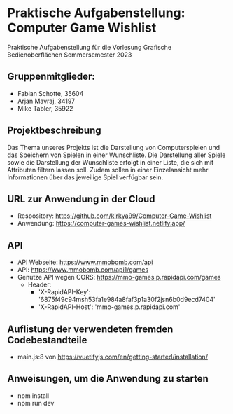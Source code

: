# Praktische Aufgabenstellung: Computer Game Wishlist
Praktische Aufgabenstellung für die Vorlesung Grafische Bedienoberflächen Sommersemester 2023

## Gruppenmitglieder:
* Fabian Schotte, 35604
* Arjan Mavraj, 34197
* Mike Tabler, 35922

## Projektbeschreibung
Das Thema unseres Projekts ist die Darstellung von Computerspielen und das Speichern von Spielen
in einer Wunschliste. Die Darstellung aller Spiele sowie die Darstellung der Wunschliste erfolgt in
einer Liste, die sich mit Attributen filtern lassen soll.
Zudem sollen in einer Einzelansicht mehr Informationen über das jeweilige Spiel
verfügbar sein.

## URL zur Anwendung in der Cloud
* Respository: https://github.com/kirkya99/Computer-Game-Wishlist
* Anwendung: https://computer-games-wishlist.netlify.app/

## API
* API Webseite: https://www.mmobomb.com/api
* API: https://www.mmobomb.com/api1/games
* Genutze API wegen CORS: https://mmo-games.p.rapidapi.com/games
    * Header:
        * 'X-RapidAPI-Key': '6875f49c94msh53fa1e984a8faf3p1a30f2jsn6b0d9ecd7404'
        * 'X-RapidAPI-Host': 'mmo-games.p.rapidapi.com'

## Auflistung der verwendeten fremden Codebestandteile
* main.js:8 von https://vuetifyjs.com/en/getting-started/installation/

## Anweisungen, um die Anwendung zu starten
* npm install
* npm run dev
